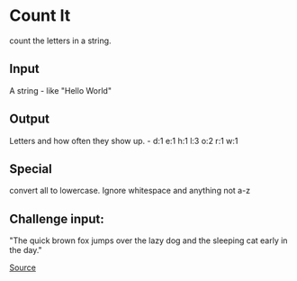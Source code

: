 # Count It
count the letters in a string.

## Input
A string - like "Hello World"

## Output
Letters and how often they show up. - d:1 e:1 h:1 l:3 o:2 r:1 w:1

## Special
convert all to lowercase. Ignore whitespace and anything not a-z

## Challenge input:
"The quick brown fox jumps over the lazy dog and the sleeping cat early in the day."

[Source](https://www.reddit.com/r/dailyprogrammer/comments/2mkh5g/weekly_17_mini_challenges/cm51y55)
